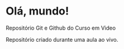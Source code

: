# Olá, mundo!
 Repositório  Git e Github do Curso em Video

 Repositório criado durante uma aula ao vivo.
